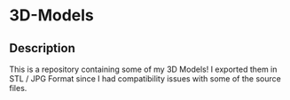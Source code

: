 # 3D-Models

## Description

This is a repository containing some of my 3D Models! I exported them in STL / JPG Format since I had compatibility issues with some of the source files.
